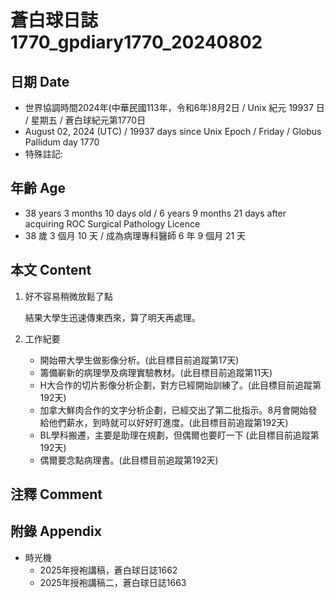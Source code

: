 [_metadata_:encoding]: - "utf-8"
[_metadata_:language]: - "zh-Hant-TW"
[_metadata_:fileformat]: - "markdown"
[_metadata_:MIME_type]: - "text/plain"
[_metadata_:markdown_version]: - "commonmark version 0.30"
[_metadata_:markdown_spec]: - "https://spec.commonmark.org/0.30/"

# 蒼白球日誌1770_gpdiary1770_20240802 #

## 日期 Date ##

* 世界協調時間2024年(中華民國113年，令和6年)8月2日 / Unix 紀元 19937 日 / 星期五 / 蒼白球紀元第1770日
* August 02, 2024 (UTC) / 19937 days since Unix Epoch / Friday / Globus Pallidum day 1770
* 特殊註記:

## 年齡 Age ##

* 38 years 3 months 10 days old / 6 years 9 months 21 days after acquiring ROC Surgical Pathology Licence
* 38 歲 3 個月 10 天 / 成為病理專科醫師 6 年 9 個月 21 天

## 本文 Content ##

1. 好不容易稍微放鬆了點

    結果大學生迅速傳東西來，算了明天再處理。

2. 工作紀要

    - 開始帶大學生做影像分析。(此目標目前追蹤第17天)
    - 籌備嶄新的病理學及病理實驗教材。(此目標目前追蹤第11天)
    - H大合作的切片影像分析企劃，對方已經開始訓練了。(此目標目前追蹤第192天)
    - 加拿大鮮肉合作的文字分析企劃，已經交出了第二批指示。8月會開始發給他們薪水，到時就可以好好盯進度。(此目標目前追蹤第192天)
    - BL學科搬遷，主要是助理在規劃，但偶爾也要盯一下 (此目標目前追蹤第192天)
    - 偶爾要念點病理書。(此目標目前追蹤第192天)

## 注釋 Comment ##


## 附錄 Appendix ##

* 時光機
    - 2025年授袍講稿，蒼白球日誌1662
    - 2025年授袍講稿二，蒼白球日誌1663
